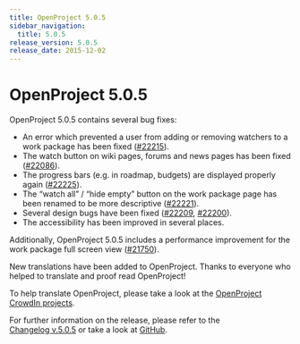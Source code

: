 ```yaml
---
title: OpenProject 5.0.5
sidebar_navigation:
  title: 5.0.5
release_version: 5.0.5
release_date: 2015-12-02
---
```



# OpenProject 5.0.5

OpenProject 5.0.5 contains several bug fixes:

  - An error which prevented a user from adding or removing watchers to
    a work package has been fixed
    ([#22215](https://community.openproject.org/work_packages/22215)).
  - The watch button on wiki pages, forums and news pages has been fixed
    ([#22086](https://community.openproject.org/work_packages/22086)).
  - The progress bars (e.g. in roadmap, budgets) are displayed properly
    again
    ([#22225](https://community.openproject.org/work_packages/22225)).
  - The “watch all” / “hide empty” button on the work package page has
    been renamed to be more descriptive
    ([#22221](https://community.openproject.org/work_packages/22221)).
  - Several design bugs have been fixed
    ([#22209](https://community.openproject.org/work_packages/22209),
    [#22200](https://community.openproject.org/work_packages/22200)).
  - The accessibility has been improved in several places.

Additionally, OpenProject 5.0.5 includes a performance improvement for
the work package full screen view
([#21750](https://community.openproject.org/work_packages/21750)).

New translations have been added to OpenProject. Thanks to everyone who
helped to translate and proof read OpenProject!

To help translate OpenProject, please take a look at the [OpenProject
CrowdIn projects](https://crowdin.com/projects/opf).

For further information on the release, please refer to the  
[Changelog v.5.0.5](https://community.openproject.org/versions/780)
or take a look at
[GitHub](https://github.com/opf/openproject/tree/v5.0.5).
